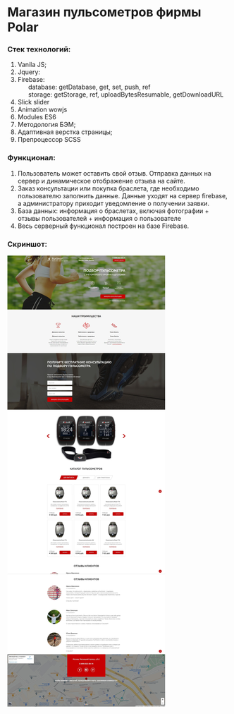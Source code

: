 # Магазин пульсометров фирмы Polar

### Стек технологий: ###
<ol>
  <li>Vanila JS;</li>
  <li>Jquery:</li>
  <li>Firebase:
    <ul>
      database: getDatabase, get, set, push, ref <br>
      storage: getStorage, ref, uploadBytesResumable, getDownloadURL
    </ul>
  </li>
  <li>Slick slider</li>
  <li>Animation wowjs</li>
  <li>Modules ES6</li>
  <li>Методология БЭМ;</li>
  <li>Адаптивная верстка страницы;</li>
  <li>Препроцессор SCSS</li>
</ol>

### Функционал: ###
  <ol>
  <li>Пользователь может оставить свой отзыв. Отправка данных на сервер и динамическое отображение отзыва на сайте.</li>
  <li>Заказ консультации или покупка браслета, где необходимо пользователю заполнить данные. Данные уходят на сервер firebase, а администратору приходит уведомление о получении заявки.</li>
  <li>База данных: информация о браслетах, включая фотографии + отзывы пользователей + информация о пользователе</li>
  <li>Весь серверный функционал построен на базе Firebase.</li>
</ol>

### Скриншот: ###
![Image alt](https://github.com/pdklzn/RunSmart/blob/main/image%20(1).jpg)

  
  
 
  








